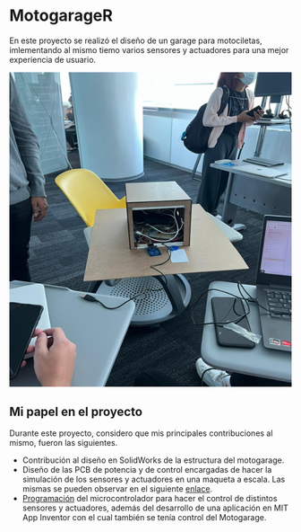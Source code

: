 # MotogarageR
En este proyecto se realizó el diseño de un garage para motociletas, imlementando al mismo tiemo varios sensores y actuadores para una mejor experiencia de usuario.

![Motogarage](https://github.com/alejandro3141592/MotogarageR/blob/main/Motogarage.png)

## Mi papel en el proyecto

Durante este proyecto, considero que mis principales contribuciones al mismo, fueron las siguientes.

- Contribución al diseño en SolidWorks de la estructura del motogarage.
- Diseño de las PCB de potencia y de control encargadas de hacer la simulación de los sensores y actuadores en una maqueta a escala. Las mismas se pueden observar en el siguiente [enlace](https://github.com/alejandro3141592/MotogarageR/blob/main/CircuitoMotogarage2PlacaV2%20-%20CADCAM.ZIP).
- [Programación](https://github.com/alejandro3141592/MotogarageR/blob/main/MotogarageVFinal.ino) del microcontrolador para hacer el control de distintos sensores y actuadores, además del desarrollo de una aplicación en MIT App Inventor con el cual también se tenía control del Motogarage.
